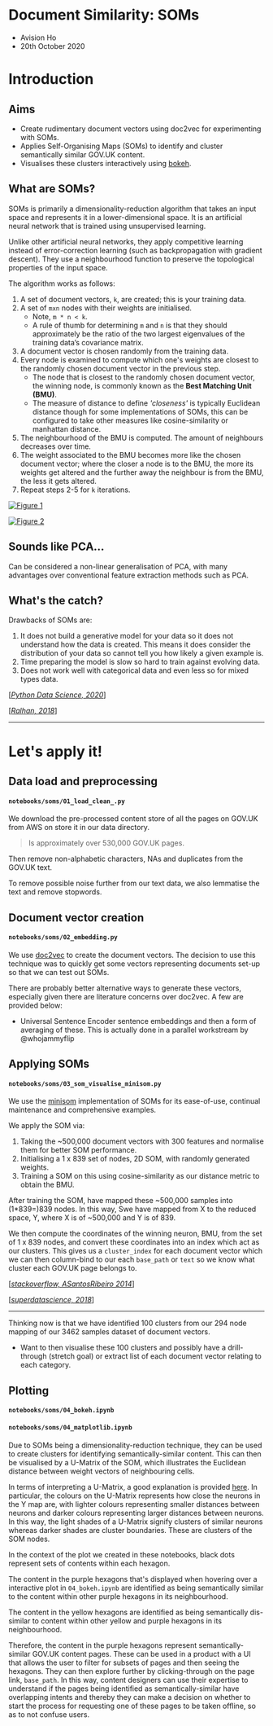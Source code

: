 # Document Similarity: SOMs

- Avision Ho
- 20th October 2020

# Introduction
## Aims
- Create rudimentary document vectors using doc2vec for experimenting with SOMs.
- Applies Self-Organising Maps (SOMs) to identify and cluster semantically similar GOV.UK content.
- Visualises these clusters interactively using [bokeh](https://docs.bokeh.org/en/latest/index.html).

## What are SOMs?
SOMs is primarily a dimensionality-reduction algorithm that takes an input space and represents it in a lower-dimensional space. It is an artificial neural network that is trained using unsupervised learning.

Unlike other artificial neural networks, they apply competitive learning instead of error-correction learning (such as backpropagation with gradient descent). They use a neighbourhood function to preserve the topological properties of the input space.

The algorithm works as follows:
1. A set of document vectors, `k`, are created; this is your training data.
1. A set of `mxn` nodes with their weights are initialised.
    + Note, `m * n < k`.
    + A rule of thumb for determining `m` and `n` is that they should approximately be the ratio of the two largest eigenvalues of the training data’s covariance matrix.
1. A document vector is chosen randomly from the training data.
1. Every node is examined to compute which one's weights are closest to the randomly chosen document vector in the previous step.
    + The node that is closest to the randomly chosen document vector, the winning node, is commonly known as the **Best Matching Unit (BMU)**.
    + The measure of distance to define *'closeness'* is typically Euclidean distance though for some implementations of SOMs, this can be configured to take other measures like cosine-similarity or manhattan distance.
1. The neighbourhood of the BMU is computed. The amount of neighbours decreases over time.
1. The weight associated to the BMU becomes more like the chosen document vector; where the closer a node is to the BMU, the more its weights get altered and the further away the neighbour is from the BMU, the less it gets altered.
1. Repeat steps 2-5 for `k` iterations.

[![Figure 1](https://en.wikipedia.org/wiki/File:Somtraining.svg)](https://en.wikipedia.org/wiki/Self-organizing_map)

[![Figure 2](https://en.wikipedia.org/wiki/File:TrainSOM.gif)](https://en.wikipedia.org/wiki/Self-organizing_map)

## Sounds like PCA...
Can be considered a non-linear generalisation of PCA, with many advantages over conventional feature extraction methods such as PCA.

## What's the catch?
Drawbacks of SOMs are:
1. It does not build a generative model for your data so it does not understand how the data is created. This means it does consider the distribution of your data so cannot tell you how likely a given example is.
1. Time preparing the model is slow so hard to train against evolving data.
1. Does not work well with categorical data and even less so for mixed types data.

[[*Python Data Science, 2020*](https://python-data-science.readthedocs.io/en/latest/unsupervised.html)]

[[*Ralhan, 2018*](https://medium.com/@abhinavr8/self-organizing-maps-ff5853a118d4)]

***

# Let's apply it!

## Data load and preprocessing

#### `notebooks/soms/01_load_clean_.py`
We download the pre-processed content store of all the pages on GOV.UK from AWS on store it in our data directory.

> Is approximately over 530,000 GOV.UK pages.

Then remove non-alphabetic characters, NAs and duplicates from the GOV.UK text.

To remove possible noise further from our text data, we also lemmatise the text and remove stopwords.

## Document vector creation

#### `notebooks/soms/02_embedding.py`
We use [doc2vec](https://radimrehurek.com/gensim/models/doc2vec.html) to create the document vectors. The decision to use this technique was to quickly get some vectors representing documents set-up so that we can test out SOMs.

There are probably better alternative ways to generate these vectors, especially given there are literature concerns over doc2vec. A few are provided below:
- Universal Sentence Encoder sentence embeddings and then a form of averaging of these. This is actually done in a parallel workstream by @whojammyflip

## Applying SOMs

#### `notebooks/soms/03_som_visualise_minisom.py`

We use the [minisom](https://github.com/JustGlowing/minisom) implementation of SOMs for its ease-of-use, continual maintenance and comprehensive examples.

We apply the SOM via:
1. Taking the ~500,000 document vectors with 300 features and normalise them for better SOM performance.
1. Initialising a 1 x 839 set of nodes, 2D SOM, with randomly generated weights.
1. Training a SOM on this using cosine-similarity as our distance metric to obtain the BMU.

After training the SOM, have mapped these ~500,000 samples into (1*839=)839 nodes. In this way, Swe have mapped from X to the reduced space, Y, where X is of ~500,000 and Y is of 839.

We then compute the coordinates of the winning neuron, BMU, from the set of 1 x 839 nodes, and convert these coordinates into an index which act as our clusters. This gives us a `cluster_index` for each document vector which we can then column-bind to our each `base_path` or `text` so we know what cluster each GOV.UK page belongs to.

[[*stackoverflow, ASantosRibeiro 2014*](https://stackoverflow.com/a/26926949/13416265)]

[[*superdatascience, 2018*](https://www.superdatascience.com/blogs/the-ultimate-guide-to-self-organizing-maps-soms)]

***

Thinking now is that we have identified 100 clusters from our 294 node mapping of our 3462 samples dataset of document vectors.
- Want to then visualise these 100 clusters and possibly have a drill-through (stretch goal) or extract list of each document vector relating to each category.

## Plotting

#### `notebooks/soms/04_bokeh.ipynb`
#### `notebooks/soms/04_matplotlib.ipynb`

Due to SOMs being a dimensionality-reduction technique, they can be used to create clusters for identifying semantically-similar content. This can then be visualised by a U-Matrix of the SOM, which illustrates the Euclidean distance between weight vectors of neighbouring cells.

In terms of interpreting a U-Matrix, a good explanation is provided [here](https://stackoverflow.com/a/13642262/13416265). In particular, the colours on the U-Matrix represents how close the neurons in the Y map are, with lighter colours representing smaller distances between neurons and darker colours representing larger distances between neurons. In this way, the light shades of a U-Matrix signify clusters of similar neurons whereas darker shades are cluster boundaries. These are clusters of the SOM nodes.

In the context of the plot we created in these notebooks, black dots represent sets of contents within each hexagon.

The content in the purple hexagons that's displayed when hovering over a interactive plot in `04_bokeh.ipynb` are identified as being semantically similar to the content within other purple hexagons in its neighbourhood.

The content in the yellow hexagons are identified as being semantically dis-similar to content within other yellow and purple hexagons in its neighbourhood.

Therefore, the content in the purple hexagons represent semantically-similar GOV.UK content pages. These can be used in a product with a UI that allows the user to filter for subsets of pages and then seeing the hexagons. They can then explore further by clicking-through on the page link, `base_path`. In this way, content designers can use their expertise to understand if the pages being identified as semantically-similar have overlapping intents and thereby they can make a decision on whether to start the process for requesting one of these pages to be taken offline, so as to not confuse users.
